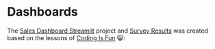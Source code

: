 # Dashboards

The [Sales Dashboard Streamlit](https://github.com/gabzanj/Dashboards/tree/main/sales_dashboard_streamlit) project and [Survey Results](https://github.com/gabzanj/Dashboards/tree/main/survey_results) was created based on the lessons of [Coding Is Fun](https://www.youtube.com/watch?v=Sb0A9i6d320) 😸:
